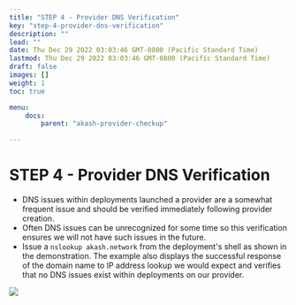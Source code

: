 ```yaml
---
title: "STEP 4 - Provider DNS Verification"
key: "step-4-provider-dns-verification"
description: ""
lead: ""
date: Thu Dec 29 2022 03:03:46 GMT-0800 (Pacific Standard Time)
lastmod: Thu Dec 29 2022 03:03:46 GMT-0800 (Pacific Standard Time)
draft: false
images: []
weight: 1
toc: true

menu:
    docs:
        parent: "akash-provider-checkup"

---
```

STEP 4 - Provider DNS Verification
==================================

*   DNS issues within deployments launched a provider are a somewhat frequent issue and should be verified immediately following provider creation.
*   Often DNS issues can be unrecognized for some time so this verification ensures we will not have such issues in the future.
*   Issue a `nslookup akash.network` from the deployment's shell as shown in the demonstration. The example also displays the successful response of the domain name to IP address lookup we would expect and verifies that no DNS issues exist within deployments on our provider.

![](/images/.gitbook/deploymentDNSLookup.png)